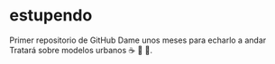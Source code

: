 # estupendo
Primer repositorio de GitHub
Dame unos meses para echarlo a andar
Tratará sobre modelos urbanos :coffee: :pizza: :dancer:.
